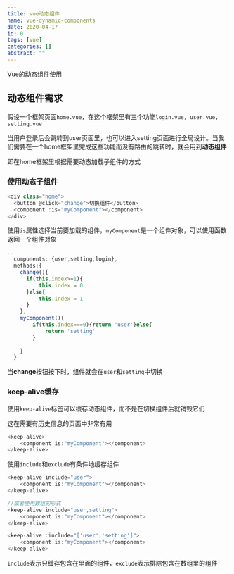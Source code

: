 ```yaml
---
title: vue动态组件
name: vue-dynamic-components
date: 2020-04-17
id: 0
tags: [vue]
categories: []
abstract: ""
---
```



Vue的动态组件使用

<!--more-->

## 动态组件需求

假设一个框架页面`home.vue`，在这个框架里有三个功能`login.vue`，`user.vue`，`setting.vue`

当用户登录后会跳转到user页面里，也可以进入setting页面进行全局设计。当我们需要在一个home框架里完成这些功能而没有路由的跳转时，就会用到**动态组件**

即在home框架里根据需要动态加载子组件的方式

### 使用动态子组件

```javascript
<div class="home">
  <button @click="change">切换组件</button>
  <component :is="myComponent"></component>
</div>
```

使用`is`属性选择当前要加载的组件，`myComponent`是一个组件对象，可以使用函数返回一个组件对象

```javascript
...
  components: {user,setting,login},
  methods:{
    change(){
      if(this.index>=1){
          this.index = 0
      }else{
          this.index = 1
      }
    },
    myComponent(){
        if(this.index===0){return 'user'}else{
            return 'setting'
        }
         
    }    
  }
```

当**change**按钮按下时，组件就会在`user`和`setting`中切换

### keep-alive缓存

使用`keep-alive`标签可以缓存动态组件，而不是在切换组件后就销毁它们

这在需要有历史信息的页面中非常有用

```javascript
<keep-alive>
    <component is:"myComponent"></component>
</keep-alive>
```

使用`include`和`exclude`有条件地缓存组件

```javascript
<keep-alive include="user">
    <component is:"myComponent"></component>
</keep-alive>

//或者使用数组的形式
<keep-alive include="user,setting">
    <component is:"myComponent"></component>
</keep-alive>

<keep-alive :include="['user','setting']">
    <component is:"myComponent"></component>
</keep-alive>
```

`include`表示只缓存包含在里面的组件，`exclude`表示排除包含在数组里的组件

